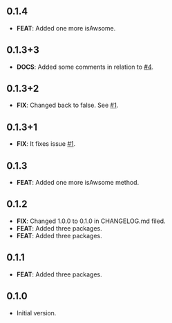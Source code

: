 ## 0.1.4

 - **FEAT**: Added one more isAwsome.

## 0.1.3+3

 - **DOCS**: Added some comments in relation to [#4](https://github.com/tamas-p/test/issues/4).

## 0.1.3+2

 - **FIX**: Changed back to false. See [#1](https://github.com/tamas-p/test/issues/1).

## 0.1.3+1

 - **FIX**: It fixes issue [#1](https://gitlab.com/tamas-p/test/-/issues/1).

## 0.1.3

 - **FEAT**: Added one more isAwsome method.

## 0.1.2

 - **FIX**: Changed 1.0.0 to 0.1.0 in CHANGELOG.md filed.
 - **FEAT**: Added three packages.
 - **FEAT**: Added three packages.

## 0.1.1

 - **FEAT**: Added three packages.

## 0.1.0

- Initial version.
